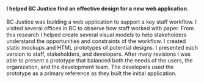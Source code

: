 #### I helped BC Justice find an effective design for a new web application.

BC Justice was building a web application to support a key staff workflow. I visited several offices in BC to observe how staff worked with paper. From this research I helped create several visual models to help stakeholders understand the opportunities and constraints of the workflow. I created static mockups and HTML prototypes of potential designs. I presented each version to staff, stakeholders, and developers. After many revisions I was able to present a prototype that balanced both the needs of the users, the organization, and the development team. The developers used the prototype as a primary reference as they built the initial application.
